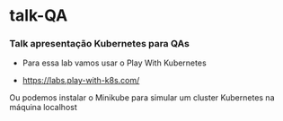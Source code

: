# talk-QA

### Talk apresentação Kubernetes para QAs 

* Para essa lab vamos usar o Play With Kubernetes

* https://labs.play-with-k8s.com/

Ou podemos instalar o Minikube para simular um cluster Kubernetes na máquina localhost
